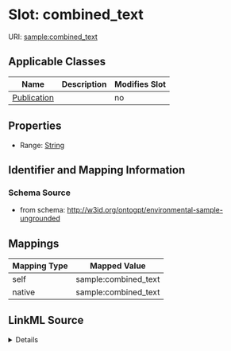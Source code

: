 

# Slot: combined_text

URI: [sample:combined_text](http://w3id.org/ontogpt/environmental-sample-ungrounded/combined_text)



<!-- no inheritance hierarchy -->





## Applicable Classes

| Name | Description | Modifies Slot |
| --- | --- | --- |
| [Publication](Publication.md) |  |  no  |







## Properties

* Range: [String](String.md)





## Identifier and Mapping Information







### Schema Source


* from schema: http://w3id.org/ontogpt/environmental-sample-ungrounded




## Mappings

| Mapping Type | Mapped Value |
| ---  | ---  |
| self | sample:combined_text |
| native | sample:combined_text |




## LinkML Source

<details>
```yaml
name: combined_text
from_schema: http://w3id.org/ontogpt/environmental-sample-ungrounded
rank: 1000
alias: combined_text
owner: Publication
domain_of:
- Publication
range: string

```
</details>